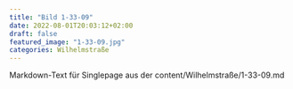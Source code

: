 ```yaml
---
title: "Bild 1-33-09"
date: 2022-08-01T20:03:12+02:00
draft: false
featured_image: "1-33-09.jpg"
categories: Wilhelmstraße
---
```



Markdown-Text für Singlepage aus der content/Wilhelmstraße/1-33-09.md